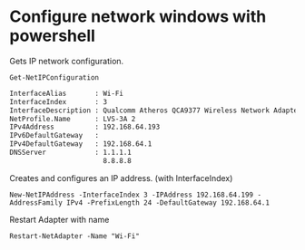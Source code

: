 # Configure network windows with powershell

Gets IP network configuration.
```
Get-NetIPConfiguration
```

```diff
InterfaceAlias       : Wi-Fi
InterfaceIndex       : 3
InterfaceDescription : Qualcomm Atheros QCA9377 Wireless Network Adapter
NetProfile.Name      : LVS-3A 2
IPv4Address          : 192.168.64.193
IPv6DefaultGateway   :
IPv4DefaultGateway   : 192.168.64.1
DNSServer            : 1.1.1.1
                       8.8.8.8
```

Creates and configures an IP address. (with InterfaceIndex)
```
New-NetIPAddress -InterfaceIndex 3 -IPAddress 192.168.64.199 -AddressFamily IPv4 -PrefixLength 24 -DefaultGateway 192.168.64.1
```

Restart Adapter with name
```
Restart-NetAdapter -Name "Wi-Fi"
```
